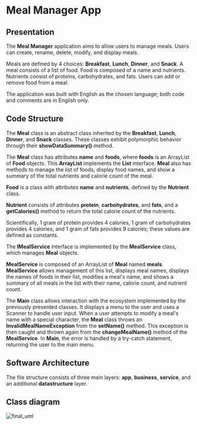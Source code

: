 # Meal Manager App

## Presentation

The **Meal Manager** application aims to allow users to manage meals. Users can create, rename, delete, modify, and display meals.  

Meals are defined by 4 choices: **Breakfast**, **Lunch**, **Dinner**, and **Snack**. A meal consists of a list of food. 
Food is composed of a name and nutrients. Nutrients consist of proteins, carbohydrates, and fats. Users can add or remove food from a meal. 

The application was built with English as the chosen language; both code and comments are in English only.

## Code Structure

The **Meal** class is an abstract class inherited by the **Breakfast**, **Lunch**, **Dinner**, and **Snack** classes. These classes exhibit polymorphic behavior through their **showDataSummary()** method.

The **Meal** class has attributes **name** and **foods**, where **foods** is an ArrayList of **Food** objects. This **ArrayList** implements the **List** interface. 
**Meal** also has methods to manage the list of foods, display food names, and show a summary of the total nutrients and calorie count of the meal. 

**Food** is a class with attributes **name** and **nutrients**, defined by the **Nutrient** class. 

**Nutrient** consists of attributes **protein**, **carbohydrates**, and **fats**, and a **getCalories()** method to return the total calorie count of the nutrients. 

Scientifically, 1 gram of protein provides 4 calories, 1 gram of carbohydrates provides 4 calories, and 1 gram of fats provides 9 calories; these values are defined as constants.

The **IMealService** interface is implemented by the **MealService** class, which manages **Meal** objects. 

**MealService** is composed of an ArrayList of **Meal** named **meals**. **MealService** allows management of this list, displays meal names, displays the names of foods in their list, modifies a meal's name, and shows a summary of all meals in the list with their name, calorie count, and nutrient count.

The **Main** class allows interaction with the ecosystem implemented by the previously presented classes. It displays a menu to the user and uses a Scanner to handle user input. 
When a user attempts to modify a meal's name with a special character, the **Meal** class throws an **InvalidMealNameException** from the **setName()** method. This exception is then caught and thrown again from the **changeMealName()** method of the **MealService**. In **Main**, the error is handled by a try-catch statement, returning the user to the main menu.

## Software Architecture
The file structure consists of three main layers: **app**, **business**, **service**, and an additional **datastructure** layer.

## Class diagram
![final_uml](https://github.com/NoeBerdoz/MealManager/assets/44669187/e2b73cbf-b2d3-4df4-8647-c8c3fd895012)

